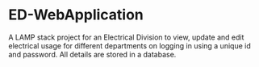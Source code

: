 # ED-WebApplication
A LAMP stack project for an Electrical Division to view, update and edit electrical usage for different departments on logging in using a unique id and password. All details are stored in a database. 
